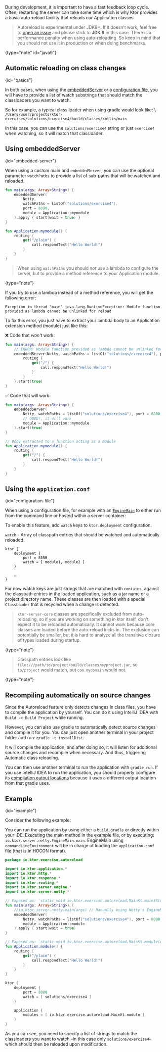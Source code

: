 [//]: # (title: Auto reload)

<include src="lib.xml" include-id="outdated_warning"/>

During development, it is important to have a fast feedback loop cycle. Often, restarting the server can take some time which is why Ktor provides a 
basic auto-reload facility that reloads our Application classes.

>Autoreload is experimental under JDK9+. If it doesn't work, feel free to [open an issue](https://youtrack.jetbrains.com/issues/KTOR) and
>please stick to **JDK 8** in this case.
>There is a performance penalty when using auto-reloading. So keep in mind that you should not use it in production or when doing benchmarks.
>
{type="note" id="java9"}

## Automatic reloading on class changes
{id="basics"}

In both cases, when using the [embeddedServer](#embedded-server) or a [configuration file](#configuration-file), you will have to provide a list of watch substrings
that should match the classloaders you want to watch.

So for example, a typical class loader when using gradle would look like: \\
`/Users/user/projects/ktor-exercises/solutions/exercise4/build/classes/kotlin/main`

In this case, you can use the `solutions/exercise4` string or just `exercise4` when watching, so it will match that classloader.

## Using embeddedServer
{id="embedded-server"}

When using a custom main and `embeddedServer`,
you can use the optional parameter `watchPaths` to provide
a list of sub-paths that will be watched and reloaded.

```kotlin
fun main(args: Array<String>) {
    embeddedServer(
        Netty,
        watchPaths = listOf("solutions/exercise4"),
        port = 8080,
        module = Application::mymodule
    ).apply { start(wait = true) }
}

fun Application.mymodule() {
    routing {
        get("/plain") {
            call.respondText("Hello World!")
        }
    }
}
```

>When using `watchPaths` you should *not* use a lambda to configure the server, but to provide a method reference to your
>Application module.
>
{type="note"}

If you try to use a lambda instead of a method reference, you will get the following error:

```text
Exception in thread "main" java.lang.RuntimeException: Module function provided as lambda cannot be unlinked for reload
```

To fix this error, you just have to extract your lambda body to an Application extension method (module) just like this:


❌ Code that *won't* work:
```kotlin
fun main(args: Array<String>) {
    // ERROR! Module function provided as lambda cannot be unlinked for reload
    embeddedServer(Netty, watchPaths = listOf("solutions/exercise4"), port = 8080) {
        routing {
            get("/") {
                call.respondText("Hello World!")
            }
        }
    }.start(true)
}
```
✅ Code that will work:
```kotlin
fun main(args: Array<String>) {
    embeddedServer(
        Netty, watchPaths = listOf("solutions/exercise4"), port = 8080,
        // GOOD!, it will work 
        module = Application::mymodule
    ).start(true)
}

// Body extracted to a function acting as a module
fun Application.mymodule() {
    routing {
        get("/") {
            call.respondText("Hello World!")
        }
    }
}
```

## Using the `application.conf`
{id="configuration-file"}

When using a configuration file, for example with an [`EngineMain`](Engines.md#EngineMain) to either run
from the command line or hosted within a server container:

To enable this feature, add `watch` keys to `ktor.deployment` configuration.

`watch` - Array of classpath entries that should be watched and automatically reloaded.

```text
ktor {
    deployment {
        port = 8080
        watch = [ module1, module2 ]
    }
    
    …
}
```

For now watch keys are just strings that are matched with `contains`, against the classpath entries in the loaded
application, such as a jar name or a project directory name.
These classes are then loaded with a special `ClassLoader` that is recycled when a change is detected.

>`ktor-server-core` classes are specifically excluded from auto-reloading, so if you are working on something in ktor itself,
>don't expect it to be reloaded automatically. It cannot work because core classes are loaded before the auto-reload kicks in.
>The exclusion can potentially be smaller, but it is hard to analyze all the transitive closure of types loaded during
>startup.
>
{type="note"}

>Classpath entries look like `file:///path/to/project/build/classes/myproject.jar`, so `to/project` would match, but `com.mydomain` would not.
>
{type="note"}

## Recompiling automatically on source changes

Since the Autoreload feature only detects changes in class files, you have to compile the application by yourself.
You can do it using IntelliJ IDEA with `Build -> Build Project` while running.

However, you can also use gradle to automatically detect source changes and compile it for you. You can just open
another terminal in your project folder and run: `gradle -t installDist`.

It will compile the application, and after doing so,
it will listen for additional source changes and recompile when necessary. And thus, triggering Automatic class reloading.

You can then use another terminal to run the application with `gradle run`. If you use IntelliJ IDEA to run the application, you should properly configure its [compilation output locations](https://www.jetbrains.com/help/idea/specifying-compilation-settings.html) because it uses a different output location from that gradle uses.

## Example
{id="example"}

Consider the following example:

You can run the application by using either a `build.gradle` or directly within your IDE.
Executing the main method in the example file, or by executing: `io.ktor.server.netty.EngineMain.main`.
EngineMain using `commandLineEnvironment` will be in charge of loading the `application.conf` file (that is in HOCON format).

<tabs>

```kotlin
package io.ktor.exercise.autoreload

import io.ktor.application.*
import io.ktor.http.*
import io.ktor.response.*
import io.ktor.routing.*
import io.ktor.server.engine.*
import io.ktor.server.netty.*

// Exposed as: `static void io.ktor.exercise.autoreload.MainKt.main(String[] args)`
fun main(args: Array<String>) {
    //io.ktor.server.netty.main(args) // Manually using Netty's EngineMain
    embeddedServer(
        Netty, watchPaths = listOf("solutions/exercise4"), port = 8080,
        module = Application::module
    ).apply { start(wait = true) 
}

// Exposed as: `static void io.ktor.exercise.autoreload.MainKt.module(Application receiver)`
fun Application.module() {
    routing {
        get("/plain") {
            call.respondText("Hello World!")
        }
    }
}
```



```kotlin
ktor {
    deployment {
        port = 8080
        watch = [ solutions/exercise4 ]
    }

    application {
        modules = [ io.ktor.exercise.autoreload.MainKt.module ]
    }
}
```

</tabs>

As you can see, you need to specify a list of strings to match the classloaders you want to watch –in this case only `solutions/exercise4`– which should then be reloaded upon modification.

